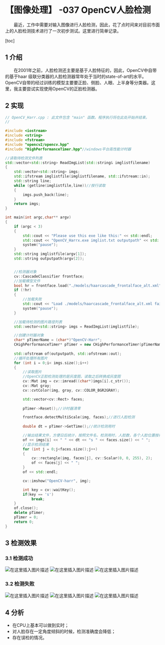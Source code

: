 # 【图像处理】 -037 OpenCV人脸检测

&emsp;&emsp;最近，工作中需要对输入图像进行人脸检测，因此，花了点时间来对目前市面上的人脸检测技术进行了一次初步测试。这里进行简单记录。

[toc]

## 1 介绍

&emsp;&emsp;在2001年之前，人脸检测还主要是基于人脸特征的，因此，OpenCV中自带的基于haar 级联分类器的人脸检测器常年处于当时的state-of-art的水平。OpenCV自带的经过训练的模型主要要正脸、侧脸、人眼、上半身等分类器。这里，我主要尝试实现使用OpenCV的正脸检测器。

## 2 实现

```C++
// OpenCV_Harr.cpp : 此文件包含 "main" 函数。程序执行将在此处开始并结束。
//

#include <iostream>
#include <string>
#include <fstream>
#include "opencv2/opencv.hpp"
#include "HighPerformanceTimer.hpp"//windows平台高性能计时器

//读取待检测文件列表
std::vector<std::string> ReadImgList(std::string& imglistfilename)
{
	std::vector<std::string> imgs;
	std::ifstream imglistfile(imglistfilename, std::ifstream::in);
	std::string line;
	while (getline(imglistfile,line))//按行读取
	{
		imgs.push_back(line);
	}
	return imgs;
}

int main(int argc,char** argv)
{
	if (argc < 3)
	{
		std::cout << "Please use this exe like this:" << std::endl;
		std::cout << "OpenCV_Harrx.exe imglist.txt outputpath" << std::endl;
		system("pause");
	}
	std::string imglistfile(argv[1]);
	std::string outputpath(argv[2]);


	//检测器对象
	cv::CascadeClassifier frontface;
	//加载模型文件
	bool hr = frontface.load("./models/haarcascade_frontalface_alt.xml");
	if (!hr)
	{	
		//加载失败
		std::cout << "Load ./models/haarcascade_frontalface_alt.xml failed!" << std::endl;
		system("pause");
	}

	//加载待检测的图片路径列表
	std::vector<std::string> imgs = ReadImgList(imglistfile);

	//创建计时器对象
	char* pTimerName = (char*)"OpenCV-Harr";
	CHighPerformanceTimer* pTimer = new CHighPerformanceTimer(pTimerName, 12, true);
	
	std::ofstream of(outputpath, std::ofstream::out);
	//循环处理所有图片
	for (int i = 0;i< imgs.size();i++)
	{
		//读取图片
		//OpenCV正脸检测处理的是灰度图，读取之后转换成灰度图
		cv::Mat img = cv::imread((char*)imgs[i].c_str());
		cv::Mat gray;
		cv::cvtColor(img, gray, cv::COLOR_BGR2GRAY);

		std::vector<cv::Rect> faces;
		
		pTimer->Reset();//计时器清零

		frontface.detectMultiScale(img, faces);//进行人脸检测
		
		double dt = pTimer->GetTime();//统计检测用时

		//输出结果文件，方便日后统计，按照文件名，检测用时，人脸数，各个人脸位置按行输出。
		of << imgs[i] << " " << dt << "s " << faces.size() << " ";
		//显示检测结果
		for (int j = 0;j<faces.size();j++)
		{
			cv::rectangle(img, faces[j], cv::Scalar(0, 0, 255), 2);
			of << faces[j] << " ";
		}
		of << std::endl;

		cv::imshow("OpenCV-harr", img);

		int key = cv::waitKey();
		if(key == 's')
			break;
	}
	of.close();
	delete pTimer;
	pTimer = 0;
	return 0;
}
```

## 3 检测效果
### 3.1 检测成功
![在这里插入图片描述](https://img-blog.csdnimg.cn/20190812172331647.png?x-oss-process=image/watermark,type_ZmFuZ3poZW5naGVpdGk,shadow_10,text_aHR0cHM6Ly9ibG9nLmNzZG4ubmV0L2ZyZWVoYXdrems=,size_16,color_FFFFFF,t_70)
![在这里插入图片描述](https://img-blog.csdnimg.cn/20190812172439608.png?x-oss-process=image/watermark,type_ZmFuZ3poZW5naGVpdGk,shadow_10,text_aHR0cHM6Ly9ibG9nLmNzZG4ubmV0L2ZyZWVoYXdrems=,size_16,color_FFFFFF,t_70)
![在这里插入图片描述](https://img-blog.csdnimg.cn/20190812172604522.png?x-oss-process=image/watermark,type_ZmFuZ3poZW5naGVpdGk,shadow_10,text_aHR0cHM6Ly9ibG9nLmNzZG4ubmV0L2ZyZWVoYXdrems=,size_16,color_FFFFFF,t_70)
### 3.2 检测失败
![在这里插入图片描述](https://img-blog.csdnimg.cn/20190812172418649.png?x-oss-process=image/watermark,type_ZmFuZ3poZW5naGVpdGk,shadow_10,text_aHR0cHM6Ly9ibG9nLmNzZG4ubmV0L2ZyZWVoYXdrems=,size_16,color_FFFFFF,t_70)
![在这里插入图片描述](https://img-blog.csdnimg.cn/20190812172513689.png?x-oss-process=image/watermark,type_ZmFuZ3poZW5naGVpdGk,shadow_10,text_aHR0cHM6Ly9ibG9nLmNzZG4ubmV0L2ZyZWVoYXdrems=,size_16,color_FFFFFF,t_70)
![在这里插入图片描述](https://img-blog.csdnimg.cn/20190812172533716.png?x-oss-process=image/watermark,type_ZmFuZ3poZW5naGVpdGk,shadow_10,text_aHR0cHM6Ly9ibG9nLmNzZG4ubmV0L2ZyZWVoYXdrems=,size_16,color_FFFFFF,t_70)

## 4 分析

- 在CPU上基本可以做到实时；
- 对人脸存在一定角度倾斜的时候，检测准确度会降低；
- 存在误检的情况。
